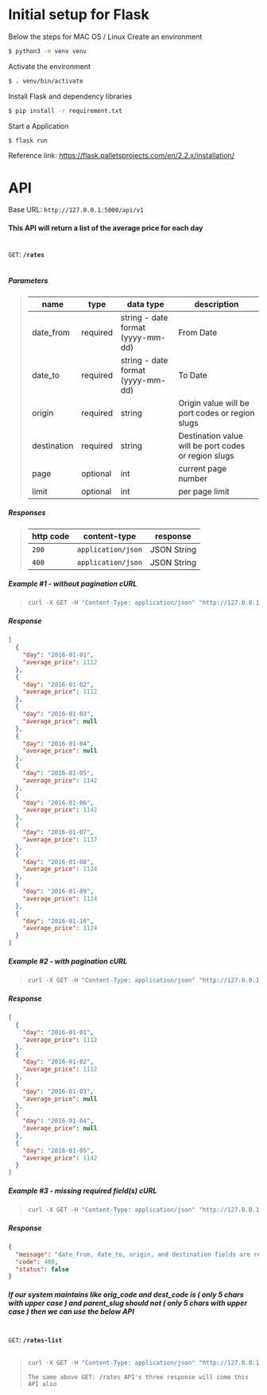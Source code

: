 # Initial setup for Flask

Below the steps for MAC OS / Linux
Create an environment
```bash
$ python3 -m venv venv
```
Activate the environment
```bash
$ . venv/bin/activate
```
Install Flask and dependency libraries
```bash
$ pip install -r requirement.txt
```
Start a Application
```bash
$ flask run
```
Reference link: 
https://flask.palletsprojects.com/en/2.2.x/installation/


# API
Base URL: `http://127.0.0.1:5000/api/v1`
#### This API will return a list of the average price for each day

</br>
 <summary><code>GET</code>: <code><b>/rates</b></code></summary>
</br>

##### Parameters


> | name      |  type     | data type | description |
> |-----------|-----------|-----------|-------------|
> | date_from | required | string - date format (yyyy-mm-dd) | From Date |
> | date_to | required | string - date format (yyyy-mm-dd) | To Date |
> | origin | required | string | Origin value will be port codes or region slugs |
> | destination | required | string | Destination value will be port codes or region slugs  |
> | page | optional | int | current page number  |
> | limit | optional | int | per page limit  |

##### Responses

> | http code | content-type | response |
> |-----------|--------------|----------|
> | `200` | `application/json` | JSON String |
> | `400` | `application/json` | JSON String |

##### Example #1 - without pagination cURL

> ```javascript
> curl -X GET -H "Content-Type: application/json" "http://127.0.0.1:5000/api/v1/rates?date_from=2016-01-01&date_to=2016-01-10&origin=CNSGH&destination=north_europe_main"
> ```

##### Response

```json
[
  {
    "day": "2016-01-01",
    "average_price": 1112
  },
  {
    "day": "2016-01-02",
    "average_price": 1112
  },
  {
    "day": "2016-01-03",
    "average_price": null
  },
  {
    "day": "2016-01-04",
    "average_price": null
  },
  {
    "day": "2016-01-05",
    "average_price": 1142
  },
  {
    "day": "2016-01-06",
    "average_price": 1142
  },
  {
    "day": "2016-01-07",
    "average_price": 1137
  },
  {
    "day": "2016-01-08",
    "average_price": 1124
  },
  {
    "day": "2016-01-09",
    "average_price": 1124
  },
  {
    "day": "2016-01-10",
    "average_price": 1124
  }
]
```

##### Example #2 - with pagination cURL

> ```javascript
> curl -X GET -H "Content-Type: application/json" "http://127.0.0.1:5000/api/v1/rates?date_from=2016-01-01&date_to=2016-01-10&origin=CNSGH&destination=north_europe_main&page=1&limit=5"
> ```

##### Response

```json
[
  {
    "day": "2016-01-01",
    "average_price": 1112
  },
  {
    "day": "2016-01-02",
    "average_price": 1112
  },
  {
    "day": "2016-01-03",
    "average_price": null
  },
  {
    "day": "2016-01-04",
    "average_price": null
  },
  {
    "day": "2016-01-05",
    "average_price": 1142
  }
]
```

##### Example #3 - missing required field(s) cURL

> ```javascript
> curl -X GET -H "Content-Type: application/json" "http://127.0.0.1:5000/api/v1/rates?date_from=2016-01-01&date_to=2016-01-10&origin=CNSGH"
> ```

##### Response

```json
{
  "message": "date_from, date_to, origin, and destination fields are required",
  "code": 400,
  "status": false
}
```

##### If our system maintains like orig_code and dest_code is ( only 5 chars with upper case ) and parent_slug should not ( only 5 chars with upper case ) then we can use the below API
</br>
 <summary><code>GET</code>: <code><b>/rates-list</b></code></summary>
</br>

> ```javascript
> curl -X GET -H "Content-Type: application/json" "http://127.0.0.1:5000/api/v1/rates-list?date_from=2016-01-01&date_to=2016-01-10&origin=CNSGH&destination=north_europe_main&page=1&limit=10"
> ```
>```
>The same above GET: /rates API's three response will come this API also
>```